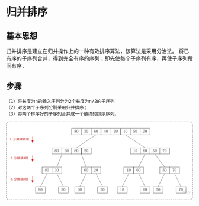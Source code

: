 # 归并排序

## 基本思想

归并排序是建立在归并操作上的一种有效排序算法，该算法是采用分治法。
将已有序的子序列合并，得到完全有序的序列；即先使每个子序列有序，再使子序列段间有序，

## 步骤
	（1）将长度为n的输入序列分为2个长度为n/2的子序列
	（2）对这两个子序列分别采用归并排序；
	（3）将两个排序好的子序列合并成一个最终的排序序列。
	
![image](https://github.com/williamzhang11/fastAlgorithm/blob/master/src/main/java/com/xiu/fastAlgorithm/mergesort/image/mergesort.png)



























